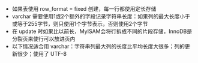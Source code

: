 - 如果表使用 row_format = fixed 创建，每一行都使用定长存储
- varchar 需要使用1或2个额外的字段记录字符串长度：如果列的最大长度小于或等于255字节，则只使用1个字节表示，否则使用2个字节
- 在 update 时如果比以前长，MyISAM会将行拆成不同的片段存储，InnoDB是分裂页来使行可以放进页内
- 以下情况适合用 varchar：字符串列最大列的长度比平均长度大很多；列的更新很少；使用了 UTF-8